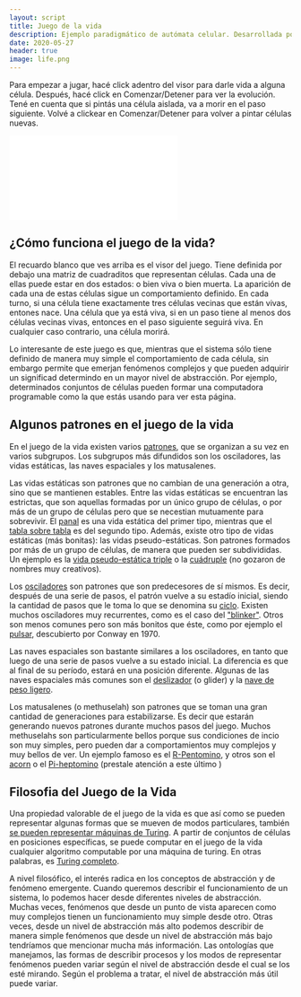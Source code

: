 ```yaml
---
layout: script
title: Juego de la vida
description: Ejemplo paradigmático de autómata celular. Desarrollada por John Conway.
date: 2020-05-27
header: true
image: life.png
---
```


Para empezar a jugar, hacé click adentro del visor para darle vida a alguna célula. Después, hacé click en Comenzar/Detener para ver la evolución. Tené en cuenta que si pintás una célula aislada, va a morir en el paso siguiente. Volvé a clickear en Comenzar/Detener para volver a pintar células nuevas.

<div class="iframe-container">
    <iframe id="script_frame" src="{{ site.url }}/assets/scripts/lifeGame.html" frameborder="0"></iframe>
</div>


## ¿Cómo funciona el juego de la vida?


El recuardo blanco que ves arriba es el visor del juego. Tiene definida por debajo una matriz de cuadraditos que representan células. Cada una de ellas puede estar en dos estados: o bien viva o bien muerta. La aparición de cada una de estas células sigue un comportamiento definido. En cada turno, si una célula tiene exactamente tres células vecinas que están vivas, entones nace. Una célula que ya está viva, si en un paso tiene al menos dos células vecinas vivas, entonces en el paso siguiente seguirá viva. En cualquier caso contrario, una célula morirá.

Lo interesante de este juego es que, mientras que el sistema sólo tiene definido de manera muy simple el comportamiento de cada célula, sin embargo permite que emerjan fenómenos complejos y que pueden adquirir un significad determindo en un mayor nivel de abstracción. Por ejemplo, determinados conjuntos de células pueden formar una computadora programable como la que estás usando para ver esta página.

## Algunos patrones en el juego de la vida

En el juego de la vida existen varios <a href="https://www.conwaylife.com/wiki/Pattern">patrones</a>, que se organizan a su vez en varios subgrupos. Los subgrupos más difundidos son los osciladores, las vidas estáticas, las naves espaciales y los matusalenes.

Las vidas estáticas son patrones que no cambian de una generación a otra, sino que se mantienen estables. Entre las vidas estáticas se encuentran las estrictas, que son aquellas formadas por un único grupo de células, o por más de un grupo de células pero que se necestian mutuamente para sobrevivir. El <a href="javascript:;" onclick="var o = document.getElementById('script_frame').contentWindow; o.defLevel(o.beehive)">panal</a> es una vida estática del primer tipo, mientras que el <a href="javascript:;" onclick=" var o = document.getElementById('script_frame').contentWindow; o.defLevel(o.tableToTable)">tabla sobre tabla</a> es del segundo tipo. Además, existe otro tipo de vidas estáticas (más bonitas): las vidas pseudo-estáticas. Son patrones formados por más de un grupo de células, de manera que pueden ser subdivididas. Un ejemplo es la <a href="javascript:;" onclick=" var o = document.getElementById('script_frame').contentWindow; o.defLevel(o.triplePseudoStill)">vida pseudo-estática triple</a> o la <a href="javascript:;" onclick=" var o = document.getElementById('script_frame').contentWindow; o.defLevel(o.quadPseudoStill)">cuádruple</a> (no gozaron de nombres muy creativos).

Los <a href="https://www.conwaylife.com/wiki/Oscillator">osciladores</a> son patrones que son predecesores de sí mismos. Es decir, después de una serie de pasos, el patrón vuelve a su estadío inicial, siendo la cantidad de pasos que le toma lo que se denomina su <a href="https://www.conwaylife.com/wiki/Period">ciclo</a>. Existen muchos osciladores muy recurrentes, como es el caso del <a href="javascript:;"
    onclick=" var o = document.getElementById('script_frame').contentWindow; o.defLevel(o.blinker)">"blinker"</a>. Otros son menos comunes pero son más bonitos que éste, como por ejemplo el <a href="javascript:;" onclick=" var o = document.getElementById('script_frame').contentWindow; o.defLevel(o.pulsar)">pulsar</a>, descubierto por Conway en 1970.

Las naves espaciales son bastante similares a los osciladores, en tanto que luego de una serie de pasos vuelve a su estado inicial. La diferencia es que al final de su período, estará en una posición diferente. Algunas de las naves espaciales más comunes son el <a href="javascript:;" onclick=" var o = document.getElementById('script_frame').contentWindow; o.defLevel(o.glider)">deslizador</a> (o glider) y la <a href="javascript:;" onclick=" var o = document.getElementById('script_frame').contentWindow; o.defLevel(o.lightweight)">nave de peso ligero</a>.

Los matusalenes (o methuselah) son patrones que se toman una gran cantidad de generaciones para estabilizarse. Es decir que estarán generando nuevos patrones durante muchos pasos del juego. Muchos methuselahs son particularmente bellos porque sus condiciones de incio son muy simples, pero pueden dar a comportamientos muy complejos y muy bellos de ver. Un ejemplo famoso es el <a href="javascript:;" onclick=" var o = document.getElementById('script_frame').contentWindow; o.defLevel(o.rPentomino)">R-Pentomino</a>, y otros son el <a href="javascript:;" onclick=" var o = document.getElementById('script_frame').contentWindow; o.defLevel(o.acorn)">acorn</a> o el <a href="javascript:;" onclick=" var o = document.getElementById('script_frame').contentWindow; o.defLevel(o.piHepto); ">Pi-heptomino</a> (prestale atención a este último )

## Filosofia del Juego de la Vida

Una propiedad valorable de el juego de la vida es que así como se pueden representar algunas formas que se mueven de modos particulares, también <a href="https://www.ics.uci.edu/~welling/teaching/271fall09/Turing-Machine-Life.pdf">se pueden representar máquinas de Turing</a>. A partir de conjuntos de células en posiciones específicas, se puede computar en el juego de la vida cualquier algoritmo
computable por una máquina de turing. En otras palabras, es <a href="https://es.wikipedia.org/wiki/Turing_completo">Turing completo</a>.

A nivel filosófico, el interés radica en los conceptos de abstracción y de fenómeno emergente. Cuando queremos describir el funcionamiento de un sistema, lo podemos hacer desde diferentes niveles de abstracción. Muchas veces, fenómenos que desde un punto de vista aparecen como muy complejos tienen un funcionamiento muy simple desde otro. Otras veces, desde un nivel de abstracción más alto podemos describir de manera simple fenómenos que desde un nivel de abstracción más bajo tendríamos que mencionar mucha más información. Las ontologías que manejamos, las formas de describir procesos y los modos de representar fenómenos pueden variar según el nivel de abstracción desde el cual se los esté mirando. Según el problema a tratar, el nivel de abstracción más útil puede variar.
